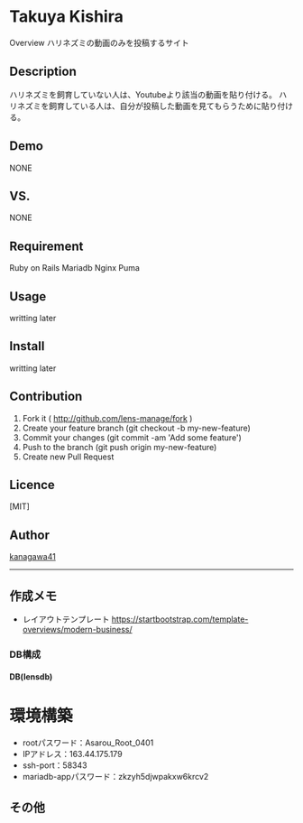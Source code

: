 Takuya Kishira
====

Overview
ハリネズミの動画のみを投稿するサイト

## Description
ハリネズミを飼育していない人は、Youtubeより該当の動画を貼り付ける。
ハリネズミを飼育している人は、自分が投稿した動画を見てもらうために貼り付ける。

## Demo
NONE

## VS. 
NONE

## Requirement
Ruby on Rails
Mariadb
Nginx
Puma

## Usage
writting later

## Install
writting later

## Contribution
1. Fork it ( http://github.com/lens-manage/fork )
2. Create your feature branch (git checkout -b my-new-feature)
3. Commit your changes (git commit -am 'Add some feature')
4. Push to the branch (git push origin my-new-feature)
5. Create new Pull Request

## Licence

[MIT]

## Author

[kanagawa41](https://github.com/kanagawa41)

---

## 作成メモ

* レイアウトテンプレート
https://startbootstrap.com/template-overviews/modern-business/

### DB構成
#### DB(lensdb)

# 環境構築
* rootパスワード：Asarou_Root_0401
* IPアドレス：163.44.175.179  
* ssh-port：58343
* mariadb-appパスワード：zkzyh5djwpakxw6krcv2

## その他
